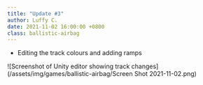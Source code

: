 ```yaml
---
title: "Update #3"
author: Luffy C.
date: 2021-11-02 16:00:00 +0800
class: ballistic-airbag
---
```


- Editing the track colours and adding ramps

![Screenshot of Unity editor showing track changes](/assets/img/games/ballistic-airbag/Screen Shot 2021-11-02.png)

